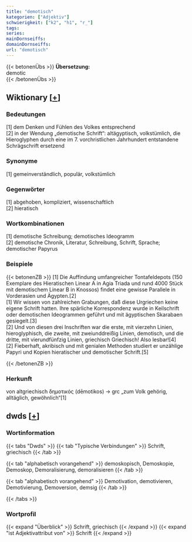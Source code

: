 ```yaml
---
title: "demotisch"
kategorien: ["Adjektiv"]
schwierigkeit: ["k2", "h1", "r_"]
tags:
series:
mainDornseiffs:
domainDornseiffs:
url: "demotisch"
---
```


{{< betonenÜbs >}}
**Übersetzung:**  
demotic  
{{< /betonenÜbs >}}

## Wiktionary [[+](https://de.wiktionary.org/wiki/demotisch)]

### Bedeutungen
[1] dem Denken und Fühlen des Volkes entsprechend  
[2] in der Wendung „demotische Schrift“: altägyptisch, volkstümlich, die Hieroglyphen durch eine im 7. vorchristlichen Jahrhundert entstandene Schrägschrift ersetzend  

### Synonyme
[1] gemeinverständlich, populär, volkstümlich  

### Gegenwörter
[1] abgehoben, kompliziert, wissenschaftlich  
[2] hieratisch  

### Wortkombinationen
[1] demotische Schreibung; demotisches Ideogramm  
[2] demotische Chronik, Literatur, Schreibung, Schrift, Sprache; demotischer Papyrus  

### Beispiele
{{< betonenZB >}}
[1] Die Auffindung umfangreicher Tontafeldepots (150 Exemplare des Hieratischen Linear A in Agia Triada und rund 4000 Stück mit demotischem Linear B in Knossos) findet eine gewisse Parallele in Vorderasien und Ägypten.[2]  
[1] Wir wissen von zahlreichen Grabungen, daß diese Urgriechen keine eigene Schrift hatten. Ihre spärliche Korrespondenz wurde in Keilschrift oder demotischen Ideogrammen geführt und mit ägyptischen Skarabaen gesiegelt.[3]  
[2] Und von diesen drei Inschriften war die erste, mit vierzehn Linien, hieroglyphisch, die zweite, mit zweiunddreißig Linien, demotisch, und die dritte, mit vierundfünfzig Linien, griechisch Griechisch! Also lesbar![4]  
[2] Fieberhaft, akribisch und mit genialen Methoden studiert er unzählige Papyri und Kopien hieratischer und demotischer Schrift.[5]  

{{< /betonenZB >}}
### Herkunft
von altgriechisch δημοτικός (dēmotikos) → grc „zum Volk gehörig, alltäglich, gewöhnlich“[1]  



## dwds [[+](https://www.dwds.de/wb/demotisch)]

### Wortinformation
{{< tabs "Dwds" >}}
{{< tab "Typische Verbindungen" >}}
Schrift, griechisch
{{< /tab >}}

{{< tab "alphabetisch vorangehend" >}}
demoskopisch, Demoskopie, Demoskop, Demoralisierung, demoralisieren
{{< /tab >}}

{{< tab "alphabetisch vorangehend" >}}
Demotivation, demotivieren, Demotivierung, Demoversion, demsig
{{< /tab >}}

{{< /tabs >}}

### Wortprofil
{{< expand "Überblick" >}} Schrift, griechisch {{< /expand >}}
{{< expand "ist Adjektivattribut von" >}} Schrift {{< /expand >}}

